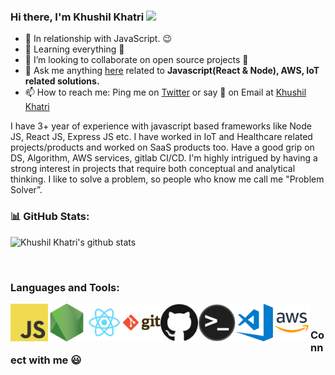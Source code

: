 ### Hi there, I'm Khushil Khatri <img src="https://media.giphy.com/media/hvRJCLFzcasrR4ia7z/giphy.gif" width="25px">

- 🔭 In relationship with JavaScript. 😉
- 🌱 Learning everything 🤣
- 👯 I’m looking to collaborate on open source projects 🤝
- 💬 Ask me anything [here](https://github.com/khushilkhatri/khushilkhatri/issues) related to <b>Javascript(React & Node), AWS, IoT related solutions.</b>
- 📫 How to reach me: Ping me on [Twitter] or say 👋  on Email at [Khushil Khatri](mailto:khushilkhatri@gmail.com)

I have 3+ year of experience with javascript based frameworks like Node JS, React JS, Express JS etc. I have worked in IoT and Healthcare related projects/products and worked on SaaS products too. Have a good grip on DS, Algorithm, AWS services, gitlab CI/CD. I'm highly intrigued by having a strong interest in projects that require both conceptual and analytical thinking. I like to solve a problem, so people who know me call me "Problem Solver”.

### 📊 GitHub Stats:
![Khushil Khatri's github stats](https://github-readme-stats.vercel.app/api?username=khushilkhatri&show_icons=true&theme=dracula&count_private=true&include_all_commits=true&hide=contribs,issues,stars)

<br />

### Languages and Tools:
<img align="left" alt="JavaScript" width="60px" src="https://raw.githubusercontent.com/github/explore/80688e429a7d4ef2fca1e82350fe8e3517d3494d/topics/javascript/javascript.png" />
<img align="left" alt="Node.js" width="60px" src="https://raw.githubusercontent.com/github/explore/80688e429a7d4ef2fca1e82350fe8e3517d3494d/topics/nodejs/nodejs.png" />
<img align="left" alt="React" width="60px" src="https://raw.githubusercontent.com/github/explore/80688e429a7d4ef2fca1e82350fe8e3517d3494d/topics/react/react.png" />
<img align="left" alt="Git" width="60px" src="https://raw.githubusercontent.com/github/explore/80688e429a7d4ef2fca1e82350fe8e3517d3494d/topics/git/git.png" />
<img align="left" alt="GitHub" width="60px" src="https://raw.githubusercontent.com/github/explore/78df643247d429f6cc873026c0622819ad797942/topics/github/github.png" />
<img align="left" alt="Terminal" width="60px" src="https://raw.githubusercontent.com/github/explore/80688e429a7d4ef2fca1e82350fe8e3517d3494d/topics/terminal/terminal.png" />
<img align="left" alt="Visual Studio Code" width="60px" src="https://raw.githubusercontent.com/github/explore/80688e429a7d4ef2fca1e82350fe8e3517d3494d/topics/visual-studio-code/visual-studio-code.png" />
<img align="left" alt="AWS" width="60px" src="https://raw.githubusercontent.com/github/explore/80688e429a7d4ef2fca1e82350fe8e3517d3494d/topics/aws/aws.png" />

<br />


### Connect with me :smiley:

[linkedin]: https://linkedin.com/in/khushilkhatri
[Twitter]: https://twitter.com/khushilkhatri
[github]: https://github.com/khushilkhatri

